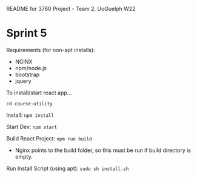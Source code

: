 README for 3760 Project - Team 2, UoGuelph W22

# Sprint 5

Requirements (for non-apt installs):
- NGINX
- npm/node.js
- bootstrap
- jquery

To install/start react app...

`cd course-utility`

Install: `npm install`

Start Dev: `npm start`

Build React Project: `npm run build`
- Nginx points to the build folder, so this must be run if build directory is empty.


Run Install Script (using apt): `sudo sh install.sh`
